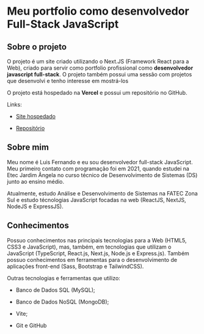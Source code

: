 # Meu portfolio como desenvolvedor Full-Stack JavaScript

## Sobre o projeto

O projeto é um site criado utilizando o Next.JS (Framework React para a Web), criado para servir como portfolio profissional como **desenvolvedor javascript full-stack**. O projeto também possui uma sessão com projetos que desenvolvi e tenho interesse em mostrá-los

O projeto está hospedado na **Vercel** e possui um repositório no GitHub.

Links:

- [Site hospedado]()

- [Repositório](https://github.com/luisfernandoalima/nextjs-portfolio)

## Sobre mim

Meu nome é Luis Fernando e eu sou desenvolvedor full-stack JavaScript. Meu primeiro contato com programação foi em 2021, quando estudei na Etec Jardim Ângela no curso técnico de Desenvolvimento de Sistemas (DS) junto ao ensino médio.

Atualmente, estudo Análise e Desenvolvimento de Sistemas na FATEC Zona Sul e estudo técnologias JavaScript focadas na web (ReactJS, NextJS, NodeJS e ExpressJS).

## Conhecimentos

Possuo conhecimentos nas principais tecnologias para a Web (HTML5, CSS3 e JavaScript), mas, também, em tecnologias que utilizam o JavaScript (TypeScript, React.js, Next.js, Node.js e Express.js). Também possuo conhecimentos em ferramentas para o desenvolvimento de aplicações front-end (Sass, Bootstrap e TailwindCSS).

Outras tecnologias e ferramentas que utilizo:

- Banco de Dados SQL (MySQL);

- Banco de Dados NoSQL (MongoDB);

- Vite;

- Git e GitHub